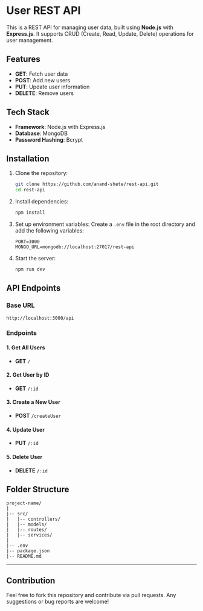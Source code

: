 # User REST API

This is a REST API for managing user data, built using **Node.js** with **Express.js**. It supports CRUD (Create, Read, Update, Delete) operations for user management.


## Features
- **GET**: Fetch user data
- **POST**: Add new users
- **PUT**: Update user information
- **DELETE**: Remove users


## Tech Stack
- **Framework**: Node.js with Express.js
- **Database**: MongoDB
- **Password Hashing**: Bcrypt 


## Installation

1. Clone the repository:
    ```bash
    git clone https://github.com/anand-shete/rest-api.git
    cd rest-api
    ```

2. Install dependencies:
    ```bash
    npm install
    ```

3. Set up environment variables:
    Create a `.env` file in the root directory and add the following variables:
    ```env
    PORT=3000
    MONGO_URL=mongodb://localhost:27017/rest-api
    ```

4. Start the server:
    ```bash
    npm run dev
    ```


## API Endpoints

### **Base URL**
```
http://localhost:3000/api
```

### **Endpoints**

#### 1. **Get All Users**
- **GET** `/`

#### 2. **Get User by ID**
- **GET** `/:id`

#### 3. **Create a New User**
- **POST** `/createUser`

#### 4. **Update User**
- **PUT** `/:id`

#### 5. **Delete User**
- **DELETE** `/:id`


## Folder Structure
```
project-name/
|
|-- src/
|   |-- controllers/
|   |-- models/
|   |-- routes/
|   |-- services/
|
|-- .env
|-- package.json
|-- README.md
```

---

## Contribution
Feel free to fork this repository and contribute via pull requests. Any suggestions or bug reports are welcome!
